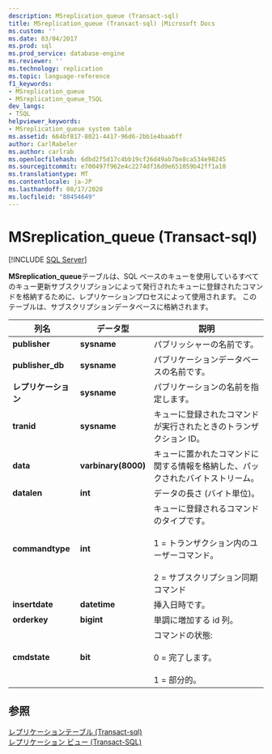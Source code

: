 ```yaml
---
description: MSreplication_queue (Transact-sql)
title: MSreplication_queue (Transact-sql) |Microsoft Docs
ms.custom: ''
ms.date: 03/04/2017
ms.prod: sql
ms.prod_service: database-engine
ms.reviewer: ''
ms.technology: replication
ms.topic: language-reference
f1_keywords:
- MSreplication_queue
- MSreplication_queue_TSQL
dev_langs:
- TSQL
helpviewer_keywords:
- MSreplication_queue system table
ms.assetid: 664bf817-8021-4417-96d6-2bb1e4baabff
author: CarlRabeler
ms.author: carlrab
ms.openlocfilehash: 6dbd2f5d17c4bb19cf26d49ab7be8ca534e98245
ms.sourcegitcommit: e700497f962e4c2274df16d9e651059b42ff1a10
ms.translationtype: MT
ms.contentlocale: ja-JP
ms.lasthandoff: 08/17/2020
ms.locfileid: "88454649"
---
```

# <a name="msreplication_queue-transact-sql"></a>MSreplication_queue (Transact-sql)
[!INCLUDE [SQL Server](../../includes/applies-to-version/sqlserver.md)]

  **MSreplication_queue**テーブルは、SQL ベースのキューを使用しているすべてのキュー更新サブスクリプションによって発行されたキューに登録されたコマンドを格納するために、レプリケーションプロセスによって使用されます。 このテーブルは、サブスクリプションデータベースに格納されます。  
  
|列名|データ型|説明|  
|-----------------|---------------|-----------------|  
|**publisher**|**sysname**|パブリッシャーの名前です。|  
|**publisher_db**|**sysname**|パブリケーションデータベースの名前です。|  
|**レプリケーション**|**sysname**|パブリケーションの名前を指定します。|  
|**tranid**|**sysname**|キューに登録されたコマンドが実行されたときのトランザクション ID。|  
|**data**|**varbinary(8000)**|キューに置かれたコマンドに関する情報を格納した、パックされたバイトストリーム。|  
|**datalen**|**int**|データの長さ (バイト単位)。|  
|**commandtype**|**int**|キューに登録されるコマンドのタイプです。<br /><br /> 1 = トランザクション内のユーザーコマンド。<br /><br /> 2 = サブスクリプション同期コマンド|  
|**insertdate**|**datetime**|挿入日時です。|  
|**orderkey**|**bigint**|単調に増加する id 列。|  
|**cmdstate**|**bit**|コマンドの状態:<br /><br /> 0 = 完了します。<br /><br /> 1 = 部分的。|  
  
## <a name="see-also"></a>参照  
 [レプリケーションテーブル &#40;Transact-sql&#41;](../../relational-databases/system-tables/replication-tables-transact-sql.md)   
 [レプリケーション ビュー &#40;Transact-SQL&#41;](../../relational-databases/system-views/replication-views-transact-sql.md)  
  
  
